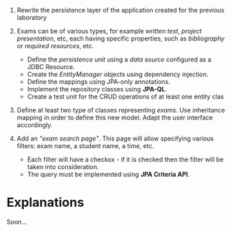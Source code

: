 1. Rewrite the persistence layer of the application created for the previous laboratory

2. Exams can be of various types, for example _written test_, _project presentation_, etc, 
each having specific properties, such as _bibliography_ or _required resources_, etc. 
	-   Define the  _persistence unit_  using a  _data source_  configured as a JDBC Resource.
	-   Create the  _EntityManager_  objects using dependency injection.
	-   Define the mappings using JPA-only annotations.
	-   Implement the repository classes using  **JPA-QL**.
	-   Create a test unit for the CRUD operations of at least one entity clas

3. Define at least two type of classes representing _exams_. Use inheritance mapping in order to define this new model. Adapt the user interface accordingly.

4. Add an _"exam search page"_. This page will allow specifying various filters: exam name, a student name, a time, etc.
	 -   Each filter will have a checkox - if it is checked then the filter will be taken into consideration.
	 - 	 The query must be implemented using  **JPA Criteria API**.


# **Explanations**

Soon...
